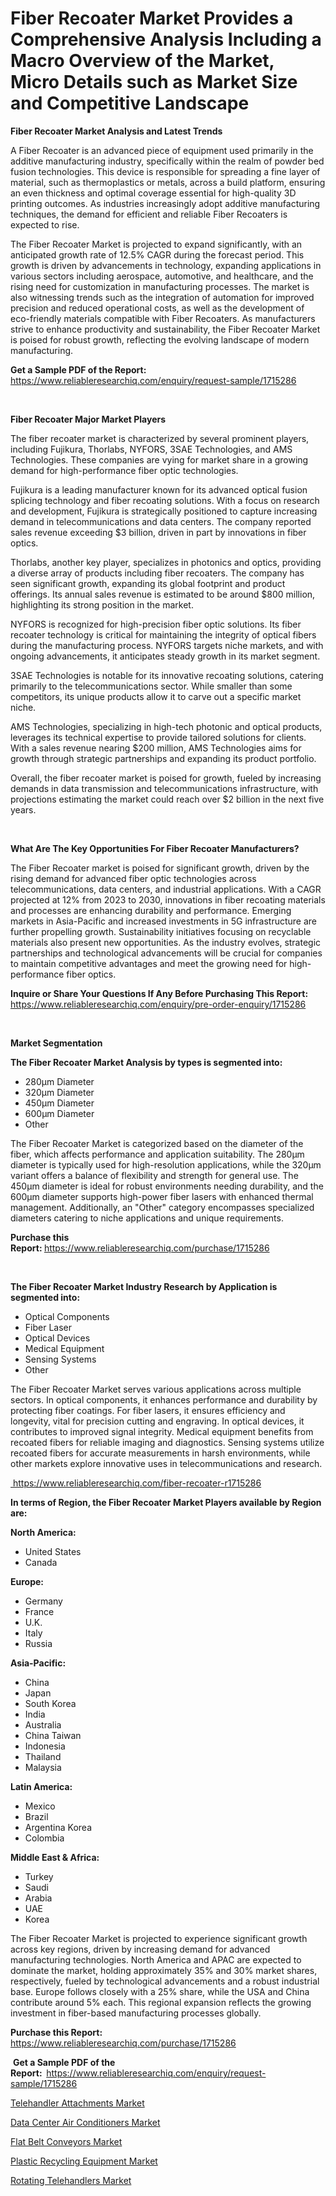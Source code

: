 <p><h1>Fiber Recoater Market Provides a Comprehensive Analysis Including a Macro Overview of the Market, Micro Details such as Market Size and Competitive Landscape</h1></p><p><strong>Fiber Recoater Market Analysis and Latest Trends</strong></p>
<p><p>A Fiber Recoater is an advanced piece of equipment used primarily in the additive manufacturing industry, specifically within the realm of powder bed fusion technologies. This device is responsible for spreading a fine layer of material, such as thermoplastics or metals, across a build platform, ensuring an even thickness and optimal coverage essential for high-quality 3D printing outcomes. As industries increasingly adopt additive manufacturing techniques, the demand for efficient and reliable Fiber Recoaters is expected to rise.</p><p>The Fiber Recoater Market is projected to expand significantly, with an anticipated growth rate of 12.5% CAGR during the forecast period. This growth is driven by advancements in technology, expanding applications in various sectors including aerospace, automotive, and healthcare, and the rising need for customization in manufacturing processes. The market is also witnessing trends such as the integration of automation for improved precision and reduced operational costs, as well as the development of eco-friendly materials compatible with Fiber Recoaters. As manufacturers strive to enhance productivity and sustainability, the Fiber Recoater Market is poised for robust growth, reflecting the evolving landscape of modern manufacturing.</p></p>
<p><strong>Get a Sample PDF of the Report:&nbsp;</strong> <a href="https://www.reliableresearchiq.com/enquiry/request-sample/1715286?utm_campaign=1876&utm_medium=2&utm_source=Github&utm_content=ia&utm_term=22022025&utm_id=fiber-recoater">https://www.reliableresearchiq.com/enquiry/request-sample/1715286</a></p>
<p>&nbsp;</p>
<p><strong>Fiber Recoater Major Market Players</strong></p>
<p><p>The fiber recoater market is characterized by several prominent players, including Fujikura, Thorlabs, NYFORS, 3SAE Technologies, and AMS Technologies. These companies are vying for market share in a growing demand for high-performance fiber optic technologies.</p><p>Fujikura is a leading manufacturer known for its advanced optical fusion splicing technology and fiber recoating solutions. With a focus on research and development, Fujikura is strategically positioned to capture increasing demand in telecommunications and data centers. The company reported sales revenue exceeding $3 billion, driven in part by innovations in fiber optics.</p><p>Thorlabs, another key player, specializes in photonics and optics, providing a diverse array of products including fiber recoaters. The company has seen significant growth, expanding its global footprint and product offerings. Its annual sales revenue is estimated to be around $800 million, highlighting its strong position in the market.</p><p>NYFORS is recognized for high-precision fiber optic solutions. Its fiber recoater technology is critical for maintaining the integrity of optical fibers during the manufacturing process. NYFORS targets niche markets, and with ongoing advancements, it anticipates steady growth in its market segment.</p><p>3SAE Technologies is notable for its innovative recoating solutions, catering primarily to the telecommunications sector. While smaller than some competitors, its unique products allow it to carve out a specific market niche.</p><p>AMS Technologies, specializing in high-tech photonic and optical products, leverages its technical expertise to provide tailored solutions for clients. With a sales revenue nearing $200 million, AMS Technologies aims for growth through strategic partnerships and expanding its product portfolio.</p><p>Overall, the fiber recoater market is poised for growth, fueled by increasing demands in data transmission and telecommunications infrastructure, with projections estimating the market could reach over $2 billion in the next five years.</p></p>
<p>&nbsp;</p>
<p><strong>What Are The Key Opportunities For Fiber Recoater Manufacturers?</strong></p>
<p><p>The Fiber Recoater market is poised for significant growth, driven by the rising demand for advanced fiber optic technologies across telecommunications, data centers, and industrial applications. With a CAGR projected at 12% from 2023 to 2030, innovations in fiber recoating materials and processes are enhancing durability and performance. Emerging markets in Asia-Pacific and increased investments in 5G infrastructure are further propelling growth. Sustainability initiatives focusing on recyclable materials also present new opportunities. As the industry evolves, strategic partnerships and technological advancements will be crucial for companies to maintain competitive advantages and meet the growing need for high-performance fiber optics.</p></p>
<p><strong>Inquire or Share Your Questions If Any Before Purchasing This Report:</strong> <a href="https://www.reliableresearchiq.com/enquiry/pre-order-enquiry/1715286?utm_campaign=1876&utm_medium=2&utm_source=Github&utm_content=ia&utm_term=22022025&utm_id=fiber-recoater">https://www.reliableresearchiq.com/enquiry/pre-order-enquiry/1715286</a></p>
<p>&nbsp;</p>
<p><strong>Market Segmentation</strong></p>
<p><strong>The Fiber Recoater Market Analysis by types is segmented into:</strong></p>
<p><ul><li>280μm Diameter</li><li>320μm Diameter</li><li>450μm Diameter</li><li>600μm Diameter</li><li>Other</li></ul></p>
<p><p>The Fiber Recoater Market is categorized based on the diameter of the fiber, which affects performance and application suitability. The 280μm diameter is typically used for high-resolution applications, while the 320μm variant offers a balance of flexibility and strength for general use. The 450μm diameter is ideal for robust environments needing durability, and the 600μm diameter supports high-power fiber lasers with enhanced thermal management. Additionally, an "Other" category encompasses specialized diameters catering to niche applications and unique requirements.</p></p>
<p><strong>Purchase this Report:&nbsp;</strong><a href="https://www.reliableresearchiq.com/purchase/1715286?utm_campaign=1876&utm_medium=2&utm_source=Github&utm_content=ia&utm_term=22022025&utm_id=fiber-recoater">https://www.reliableresearchiq.com/purchase/1715286</a></p>
<p>&nbsp;</p>
<p><strong>The Fiber Recoater Market Industry Research by Application is segmented into:</strong></p>
<p><ul><li>Optical Components</li><li>Fiber Laser</li><li>Optical Devices</li><li>Medical Equipment</li><li>Sensing Systems</li><li>Other</li></ul></p>
<p><p>The Fiber Recoater Market serves various applications across multiple sectors. In optical components, it enhances performance and durability by protecting fiber coatings. For fiber lasers, it ensures efficiency and longevity, vital for precision cutting and engraving. In optical devices, it contributes to improved signal integrity. Medical equipment benefits from recoated fibers for reliable imaging and diagnostics. Sensing systems utilize recoated fibers for accurate measurements in harsh environments, while other markets explore innovative uses in telecommunications and research.</p></p>
<p><a href="https://www.reliableresearchiq.com/fiber-recoater-r1715286?utm_campaign=1876&utm_medium=2&utm_source=Github&utm_content=ia&utm_term=22022025&utm_id=fiber-recoater">&nbsp;https://www.reliableresearchiq.com/fiber-recoater-r1715286</a></p>
<p><strong>In terms of Region, the Fiber Recoater Market Players available by Region are:</strong></p>
<p>
    <p> <strong> North America: </strong>
        <ul>
            <li>United States</li>
            <li>Canada</li>
        </ul>
        </p> 
    <p> <strong> Europe: </strong>
        <ul>
            <li>Germany</li>
            <li>France</li>
            <li>U.K.</li>
            <li>Italy</li>
            <li>Russia</li>
        </ul>
        </p> 
    <p> <strong> Asia-Pacific: </strong>
        <ul>
            <li>China</li>
            <li>Japan</li>
            <li>South Korea</li>
            <li>India</li>
            <li>Australia</li>
            <li>China Taiwan</li>
            <li>Indonesia</li>
            <li>Thailand</li>
            <li>Malaysia</li>
        </ul>
        </p> 
    <p> <strong> Latin America: </strong>
        <ul>
            <li>Mexico</li>
            <li>Brazil</li>
            <li>Argentina Korea</li>
            <li>Colombia</li>
        </ul>
        </p> 
    <p> <strong> Middle East & Africa: </strong>
        <ul>
            <li>Turkey</li>
            <li>Saudi</li>
            <li>Arabia</li>
            <li>UAE</li>
            <li>Korea</li>
        </ul>
    </p>
    </p>
<p><p>The Fiber Recoater Market is projected to experience significant growth across key regions, driven by increasing demand for advanced manufacturing technologies. North America and APAC are expected to dominate the market, holding approximately 35% and 30% market shares, respectively, fueled by technological advancements and a robust industrial base. Europe follows closely with a 25% share, while the USA and China contribute around 5% each. This regional expansion reflects the growing investment in fiber-based manufacturing processes globally.</p></p>
<p><strong>Purchase this Report: </strong><a href="https://www.reliableresearchiq.com/purchase/1715286?utm_campaign=1876&utm_medium=2&utm_source=Github&utm_content=ia&utm_term=22022025&utm_id=fiber-recoater">https://www.reliableresearchiq.com/purchase/1715286</a></p>
<p>&nbsp;<strong>Get a Sample PDF of the Report:&nbsp;&nbsp;</strong><a href="https://www.reliableresearchiq.com/enquiry/request-sample/1715286?utm_campaign=1876&utm_medium=2&utm_source=Github&utm_content=ia&utm_term=22022025&utm_id=fiber-recoater">https://www.reliableresearchiq.com/enquiry/request-sample/1715286</a></p>
<p><strong></strong></p>
<p><p><a href="https://github.com/jenevycachat/Market-Research-Report-List-1/blob/main/telehandler-attachments-market.md?utm_campaign=1876&utm_medium=2&utm_source=Github&utm_content=ia&utm_term=22022025&utm_id=fiber-recoater">Telehandler Attachments Market</a></p><p><a href="https://github.com/wiacekkroji/Market-Research-Report-List-1/blob/main/data-center-air-conditioners-market.md?utm_campaign=1876&utm_medium=2&utm_source=Github&utm_content=ia&utm_term=22022025&utm_id=fiber-recoater">Data Center Air Conditioners Market</a></p><p><a href="https://github.com/tygelusnernb/Market-Research-Report-List-1/blob/main/flat-belt-conveyors-market.md?utm_campaign=1876&utm_medium=2&utm_source=Github&utm_content=ia&utm_term=22022025&utm_id=fiber-recoater">Flat Belt Conveyors Market</a></p><p><a href="https://github.com/boshidendor/Market-Research-Report-List-1/blob/main/plastic-recycling-equipment-market.md?utm_campaign=1876&utm_medium=2&utm_source=Github&utm_content=ia&utm_term=22022025&utm_id=fiber-recoater">Plastic Recycling Equipment Market</a></p><p><a href="https://github.com/cachaskluwe/Market-Research-Report-List-1/blob/main/rotating-telehandlers-market.md?utm_campaign=1876&utm_medium=2&utm_source=Github&utm_content=ia&utm_term=22022025&utm_id=fiber-recoater">Rotating Telehandlers Market</a></p></p>